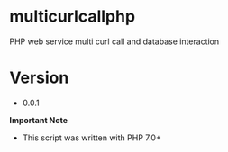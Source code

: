 # multicurlcallphp
PHP web service multi curl call and database interaction

# Version
* 0.0.1

**Important Note**
* This script was written with PHP 7.0+
